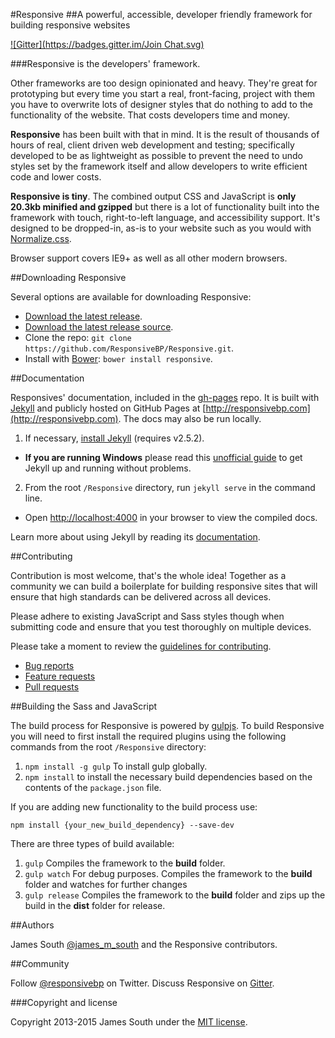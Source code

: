 #Responsive
##A powerful, accessible, developer friendly framework for building responsive websites

[![Gitter](https://badges.gitter.im/Join Chat.svg)](https://gitter.im/ResponsiveBP/Responsive?utm_source=badge&utm_medium=badge&utm_campaign=pr-badge&utm_content=badge)

###Responsive is the developers' framework.

Other frameworks are too design opinionated and heavy. They're great for prototyping but every time
you start a real, front-facing, project with them you have to overwrite lots of designer styles that do nothing to add to the
functionality of the website. That costs developers time and money.

**Responsive** has been built with that in mind. It is the result of thousands of hours of real, client driven web development and
testing; specifically developed to be as lightweight as possible to prevent the need to undo styles set by the framework itself
and allow developers to write efficient code and lower costs.
  
**Responsive is tiny**. The combined output CSS and JavaScript is **only 20.3kb minified and gzipped** but there is a lot of functionality 
built into the framework with touch, right-to-left language, and accessibility support. It's designed to be dropped-in, as-is to your website 
such as you would with [Normalize.css](http://necolas.github.io/normalize.css/).

Browser support covers IE9+ as well as all other modern browsers.

##Downloading Responsive

Several options are available for downloading Responsive:

- [Download the latest release](https://github.com/ResponsiveBP/Responsive/releases/download/4.1.0/responsive.zip).
- [Download the latest release source](https://github.com/ResponsiveBP/Responsive/archive/4.1.0.zip).
- Clone the repo: `git clone https://github.com/ResponsiveBP/Responsive.git`.
- Install with [Bower](http://bower.io): `bower install responsive`.

##Documentation

Responsives' documentation, included in the [gh-pages](https://github.com/ResponsiveBP/Responsive/tree/gh-pages) repo. It is built with [Jekyll](http://jekyllrb.com) and publicly hosted on GitHub Pages at [http://responsivebp.com](http://responsivebp.com). The docs may also be run locally.

1. If necessary, [install Jekyll](http://jekyllrb.com/docs/installation) (requires v2.5.2).
 - **If you are running Windows** please read this [unofficial guide](https://github.com/juthilo/run-jekyll-on-windows/) to get Jekyll up and running without problems.
2. From the root `/Responsive` directory, run `jekyll serve` in the command line.
 - Open [http://localhost:4000](http://localhost:4000) in your browser to view the compiled docs.


Learn more about using Jekyll by reading its [documentation](http://jekyllrb.com/docs/home/).

##Contributing

Contribution is most welcome, that's the whole idea! Together as a community we can build a boilerplate for building 
responsive sites that will ensure that high standards can be delivered across all devices.   

Please adhere to existing JavaScript and Sass styles though when submitting code and ensure 
that you test thoroughly on multiple devices.

Please take a moment to review the [guidelines for contributing](CONTRIBUTING.md).

* [Bug reports](CONTRIBUTING.md#bugs)
* [Feature requests](CONTRIBUTING.md#features)
* [Pull requests](CONTRIBUTING.md#pull-requests)

##Building the Sass and JavaScript

The build process for Responsive is powered by [gulpjs](http://gulpjs.com/). To build Responsive you will need to first install the required plugins using the following commands from the root `/Responsive` directory:

1. `npm install -g gulp` To install gulp globally.
2. `npm install` to install the necessary build dependencies based on the contents of the `package.json` file.

If you are adding new functionality to the build process use:

    npm install {your_new_build_dependency} --save-dev

There are three types of build available:

 1. `gulp` Compiles the framework to the **build** folder.
 2. `gulp watch` For debug purposes. Compiles the framework to the **build** folder and watches for further changes
 3. `gulp release` Compiles the framework to the **build** folder and zips up the build in the **dist** folder for release.

##Authors

James South [@james_m_south](http://twitter.com/james_m_south) and the Responsive contributors.

##Community

Follow [@responsivebp](http://twitter.com/responsivebp) on Twitter.
Discuss Responsive on [Gitter](https://gitter.im/ResponsiveBP/Responsive).

###Copyright and license

Copyright 2013-2015 James South under the [MIT license](http://opensource.org/licenses/MIT).
